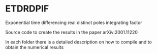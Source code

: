 # ETDRDPIF
Exponential time differencing real distinct poles integrating factor

Source code to create the results in the paper arXiv:2001.11220

In each folder there is a detailed description on how to compile and to obtain the numerical results

